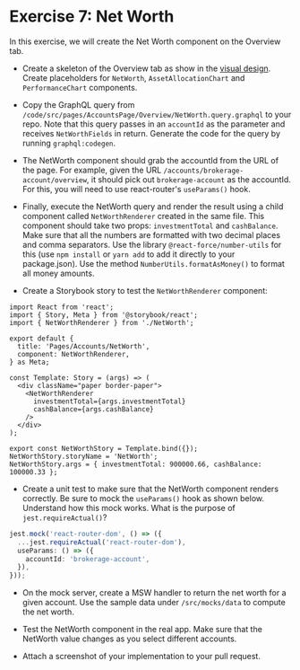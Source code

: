 # Exercise 7: Net Worth

In this exercise, we will create the Net Worth component on the Overview tab.

- Create a skeleton of the Overview tab as show in the
  [visual design](https://www.figma.com/file/UdOTt1Z2fTnm0Cbi0FA1We/Bullsfirst).
  Create placeholders for `NetWorth`, `AssetAllocationChart` and
  `PerformanceChart` components.

- Copy the GraphQL query from
  `/code/src/pages/AccountsPage/Overview/NetWorth.query.graphql` to your repo.
  Note that this query passes in an `accountId` as the parameter and receives
  `NetWorthFields` in return. Generate the code for the query by running
  `graphql:codegen`.

- The NetWorth component should grab the accountId from the URL of the page. For
  example, given the URL `/accounts/brokerage-account/overview`, it should pick
  out `brokerage-account` as the accountId. For this, you will need to use
  react-router's `useParams()` hook.

- Finally, execute the NetWorth query and render the result using a child
  component called `NetWorthRenderer` created in the same file. This component
  should take two props: `investmentTotal` and `cashBalance`. Make sure that all
  the numbers are formatted with two decimal places and comma separators. Use
  the library `@react-force/number-utils` for this (use `npm install` or
  `yarn add` to add it directly to your package.json). Use the method
  `NumberUtils.formatAsMoney()` to format all money amounts.

- Create a Storybook story to test the `NetWorthRenderer` component:

```tsx
import React from 'react';
import { Story, Meta } from '@storybook/react';
import { NetWorthRenderer } from './NetWorth';

export default {
  title: 'Pages/Accounts/NetWorth',
  component: NetWorthRenderer,
} as Meta;

const Template: Story = (args) => (
  <div className="paper border-paper">
    <NetWorthRenderer
      investmentTotal={args.investmentTotal}
      cashBalance={args.cashBalance}
    />
  </div>
);

export const NetWorthStory = Template.bind({});
NetWorthStory.storyName = 'NetWorth';
NetWorthStory.args = { investmentTotal: 900000.66, cashBalance: 100000.33 };
```

- Create a unit test to make sure that the NetWorth component renders correctly.
  Be sure to mock the `useParams()` hook as shown below. Understand how this
  mock works. What is the purpose of `jest.requireActual()`?

```ts
jest.mock('react-router-dom', () => ({
  ...jest.requireActual('react-router-dom'),
  useParams: () => ({
    accountId: 'brokerage-account',
  }),
}));
```

- On the mock server, create a MSW handler to return the net worth for a given
  account. Use the sample data under `/src/mocks/data` to compute the net worth.

- Test the NetWorth component in the real app. Make sure that the NetWorth value
  changes as you select different accounts.

- Attach a screenshot of your implementation to your pull request.
